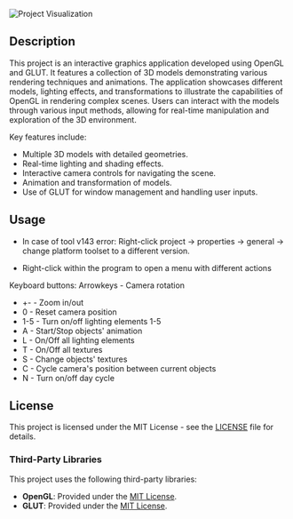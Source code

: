 ![Project Visualization](https://raw.githubusercontent.com/muffindonor/Playground_OpenGL/refs/heads/master/playgroundGIF.gif)


## Description
This project is an interactive graphics application developed using OpenGL and GLUT. It features a collection of 3D models demonstrating various rendering techniques and animations. The application showcases different models, lighting effects, and transformations to illustrate the capabilities of OpenGL in rendering complex scenes. Users can interact with the models through various input methods, allowing for real-time manipulation and exploration of the 3D environment.

Key features include:

- Multiple 3D models with detailed geometries.
- Real-time lighting and shading effects.
- Interactive camera controls for navigating the scene.
- Animation and transformation of models.
- Use of GLUT for window management and handling user inputs.

## Usage

- In case of tool v143 error: Right-click project -> properties -> general -> change platform toolset to a different version.

- Right-click within the program to open a menu with different actions

Keyboard buttons:
Arrowkeys - Camera rotation
- +\- - Zoom in/out
- 0 - Reset camera position
- 1-5 - Turn on/off lighting elements 1-5
- A - Start/Stop objects' animation
- L - On/Off all lighting elements
- T - On/Off all textures
- S - Change objects' textures
- C - Cycle camera's position between current objects
- N - Turn on/off day cycle


## License

This project is licensed under the MIT License - see the [LICENSE](LICENSE.md) file for details.

### Third-Party Libraries

This project uses the following third-party libraries:

- **OpenGL**: Provided under the [MIT License](https://opensource.org/licenses/MIT).
- **GLUT**: Provided under the [MIT License](https://opensource.org/licenses/MIT).
